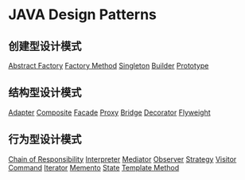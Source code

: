 # JAVA Design Patterns


## 创建型设计模式
[Abstract Factory]()
[Factory Method]()
[Singleton]()
[Builder]()
[Prototype]()
## 结构型设计模式 
[Adapter]()
[Composite]()
[Facade]()
[Proxy]()
[Bridge]()
[Decorator]()
[Flyweight]()
## 行为型设计模式
[Chain of Responsibility]()
[Interpreter]()
[Mediator]()
[Observer]()
[Strategy]()
[Visitor]()
[Command]()
[Iterator]()
[Memento]()
[State]()
[Template Method]()
